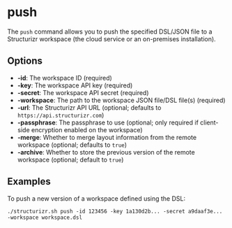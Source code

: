 # push

The ```push``` command allows you to push the specified DSL/JSON file to a Structurizr workspace (the cloud service or an on-premises installation).

## Options

- __-id__: The workspace ID (required)
- __-key__: The workspace API key (required)
- __-secret__: The workspace API secret (required)
- __-workspace__: The path to the workspace JSON file/DSL file(s) (required)
- __-url__: The Structurizr API URL (optional; defaults to ```https://api.structurizr.com```)
- __-passphrase__: The passphrase to use (optional; only required if client-side encryption enabled on the workspace)
- __-merge__: Whether to merge layout information from the remote workspace (optional; defaults to `true`)
- __-archive__: Whether to store the previous version of the remote workspace (optional; default to `true`)

## Examples

To push a new version of a workspace defined using the DSL:

```
./structurizr.sh push -id 123456 -key 1a130d2b... -secret a9daaf3e... -workspace workspace.dsl
```